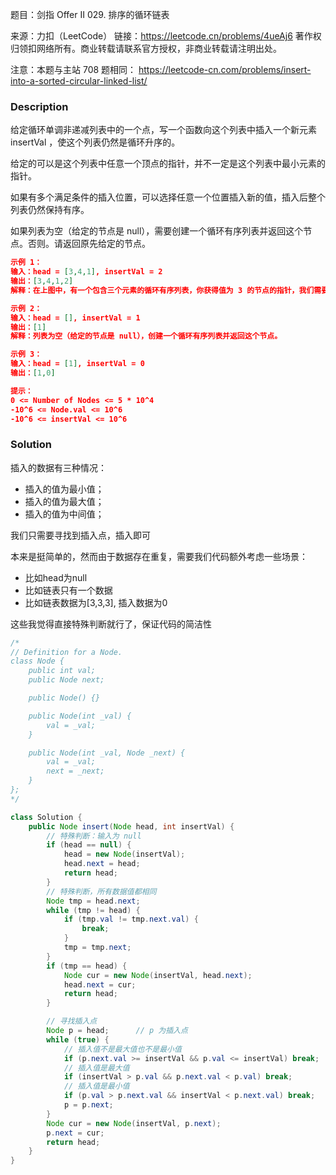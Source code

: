 题目：剑指 Offer II 029. 排序的循环链表

来源：力扣（LeetCode）
链接：https://leetcode.cn/problems/4ueAj6
著作权归领扣网络所有。商业转载请联系官方授权，非商业转载请注明出处。

注意：本题与主站 708 题相同： https://leetcode-cn.com/problems/insert-into-a-sorted-circular-linked-list/

### Description

给定循环单调非递减列表中的一个点，写一个函数向这个列表中插入一个新元素 insertVal ，使这个列表仍然是循环升序的。

给定的可以是这个列表中任意一个顶点的指针，并不一定是这个列表中最小元素的指针。

如果有多个满足条件的插入位置，可以选择任意一个位置插入新的值，插入后整个列表仍然保持有序。

如果列表为空（给定的节点是 null），需要创建一个循环有序列表并返回这个节点。否则。请返回原先给定的节点。

 ```json
示例 1：
输入：head = [3,4,1], insertVal = 2
输出：[3,4,1,2]
解释：在上图中，有一个包含三个元素的循环有序列表，你获得值为 3 的节点的指针，我们需要向表中插入元素 2 。新插入的节点应该在 1 和 3 之间，插入之后，整个列表如上图所示，最后返回节点 3 。

示例 2：
输入：head = [], insertVal = 1
输出：[1]
解释：列表为空（给定的节点是 null），创建一个循环有序列表并返回这个节点。

示例 3：
输入：head = [1], insertVal = 0
输出：[1,0]

提示：
0 <= Number of Nodes <= 5 * 10^4
-10^6 <= Node.val <= 10^6
-10^6 <= insertVal <= 10^6
 ```





### Solution

插入的数据有三种情况：

- 插入的值为最小值；
- 插入的值为最大值；
- 插入的值为中间值；

我们只需要寻找到插入点，插入即可

本来是挺简单的，然而由于数据存在重复，需要我们代码额外考虑一些场景：

- 比如head为null
- 比如链表只有一个数据
- 比如链表数据为[3,3,3], 插入数据为0

这些我觉得直接特殊判断就行了，保证代码的简洁性

```java
/*
// Definition for a Node.
class Node {
    public int val;
    public Node next;

    public Node() {}

    public Node(int _val) {
        val = _val;
    }

    public Node(int _val, Node _next) {
        val = _val;
        next = _next;
    }
};
*/

class Solution {
    public Node insert(Node head, int insertVal) {
        // 特殊判断：输入为 null
        if (head == null) {
            head = new Node(insertVal);
            head.next = head;
            return head;
        }
        // 特殊判断，所有数据值都相同
        Node tmp = head.next;
        while (tmp != head) {
            if (tmp.val != tmp.next.val) {
                break;
            }
            tmp = tmp.next;
        }
        if (tmp == head) {
            Node cur = new Node(insertVal, head.next);
            head.next = cur;
            return head;
        }

        // 寻找插入点
        Node p = head;      // p 为插入点
        while (true) {
            // 插入值不是最大值也不是最小值
            if (p.next.val >= insertVal && p.val <= insertVal) break;
            // 插入值是最大值
            if (insertVal > p.val && p.next.val < p.val) break;
            // 插入值是最小值
            if (p.val > p.next.val && insertVal < p.next.val) break;
            p = p.next;
        }
        Node cur = new Node(insertVal, p.next);
        p.next = cur;
        return head;
    }
}
```


